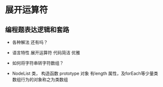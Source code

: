 # 展开运算符
## 编程题表达逻辑和套路
- 各种解法
 还有吗？
 - 语言特性
    展开运算符 代码简洁 优雅
- 如何将字符串转字符数组？

- NodeList 类， 构造函数 prototype 对象
有length 属性，及forEach等少量类数组行为的对象称之为类数组
  